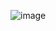 ![image](https://github.com/XCODEAYUSH/Landing-Page-2/assets/109897129/1c859af5-8cf1-479e-b2e1-00f6b36be958)
